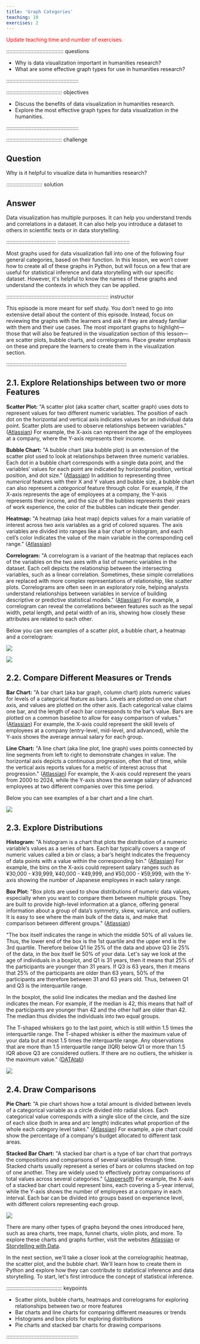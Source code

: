 ```yaml
---
title: 'Graph Categories'
teaching: 10
exercises: 2
---
```


<span style="color: red;">Update teaching time and number of exercises.</span>

:::::::::::::::::::::::::::::::::::::: questions 

- Why is data visualization important in humanities research?
- What are some effective graph types for use in humanities research?

::::::::::::::::::::::::::::::::::::::::::::::::

::::::::::::::::::::::::::::::::::::: objectives

- Discuss the benefits of data visualization in humanities research.
- Explore the most effective graph types for data visualization in the humanities.

::::::::::::::::::::::::::::::::::::::::::::::::

::::::::::::::::::::::::::::::::::::: challenge 

## Question

Why is it helpful to visualize data in humanities research?

:::::::::::::::::::::::: solution 

## Answer
 
Data visualization has multiple purposes. It can help you understand trends and correlations in a dataset. 
It can also help you introduce a dataset to others in scientific texts or in data storytelling.

:::::::::::::::::::::::::::::::::
::::::::::::::::::::::::::::::::::::::::::::::::

Most graphs used for data visualization fall into one of the following four general categories, based on their function. 
In this lesson, we won’t cover how to create all of these graphs in Python, but will focus on a few that are 
useful for statistical inference and data storytelling with our specific dataset. However, 
it's helpful to know the names of these graphs and understand the contexts in which they can be applied.

:::::::::::::::::::::::::::::::::::::::::::::::::::::::::::::::::::: instructor

This episode is more meant for self study. You don't need to go into extensive detail about the content of this episode. Instead, focus on reviewing the graphs 
with the learners and ask if they are already familiar with them and their use cases. The most important graphs to 
highlight—those that will also be featured in the visualization section of this lesson—are scatter plots, 
bubble charts, and correlograms. Place greater emphasis on these and prepare the learners to create them in the 
visualization section. 

::::::::::::::::::::::::::::::::::::::::::::::::::::::::::::::::::::::::::::::::

## 2.1. Explore Relationships between two or more Features

**Scatter Plot:** "A scatter plot (aka scatter chart, scatter graph) uses dots to represent values for two different 
numeric variables. The position of each dot on the horizontal and vertical axis indicates values for an individual 
data point. Scatter plots are used to observe relationships between variables." 
([Atlassian](https://www.atlassian.com/data/charts/what-is-a-scatter-plot)) For example, the X-axis can represent 
the age of the employees at a company, where the Y-axis represents their income.

**Bubble Chart:** "A bubble chart (aka bubble plot) is an extension of the scatter plot used to look at 
relationships between three numeric variables. Each dot in a bubble chart corresponds with a single data point, 
and the variables’ values for each point are indicated by horizontal position, vertical position, and dot size." 
([Atlassian](https://www.atlassian.com/data/charts/bubble-chart-complete-guide)) In addition to representing 
three *numerical* features with their X and Y values and bubble size, a bubble chart can also represent a 
*categorical* feature through color. For example, if the X-axis represents the age of employees at a company, 
the Y-axis represents their income, and the size of the bubbles represents their years of work experience, 
the color of the bubbles can indicate their gender.

**Heatmap:** "A heatmap (aka heat map) depicts values for a main variable of interest across two axis variables 
as a grid of colored squares. The axis variables are divided into ranges like a bar chart or histogram, 
and each cell’s color indicates the value of the main variable in the corresponding cell range." 
([Atlassian](https://www.atlassian.com/data/charts/heatmap-complete-guide))

**Correlogram:** "A correlogram is a variant of the heatmap that replaces each of the variables on the two axes 
with a list of numeric variables in the dataset. Each cell depicts the relationship between the intersecting 
variables, such as a linear correlation. Sometimes, these simple correlations are replaced with more complex 
representations of relationship, like scatter plots. Correlograms are often seen in an exploratory role, 
helping analysts understand relationships between variables in service of building descriptive or predictive 
statistical models." ([Atlassian](https://www.atlassian.com/data/charts/heatmap-complete-guide)) 
For example, a correlogram can reveal the correlations between features such as the sepal width, petal length, 
and petal width of an iris, showing how closely these attributes are related to each other.

Below you can see examples of a scatter plot, a bubble chart, a heatmap and a correlogram:

![](fig/scatter_plot_and_bubble_chart.png)

![](fig/heatmap_and_correlogram.png)

## 2.2. Compare Different Measures or Trends

**Bar Chart:** "A bar chart (aka bar graph, column chart) plots numeric values for levels of a categorical feature 
as bars. Levels are plotted on one chart axis, and values are plotted on the other axis. Each categorical value 
claims one bar, and the length of each bar corresponds to the bar’s value. Bars are plotted on a common baseline 
to allow for easy comparison of values." ([Atlassian](https://www.atlassian.com/data/charts/bar-chart-complete-guide)) 
For example, the X-axis could represent the skill levels of employees at a company 
(entry-level, mid-level, and advanced), while the Y-axis shows the average annual salary for each group.

**Line Chart:** "A line chart (aka line plot, line graph) uses points connected by line segments from left to right 
to demonstrate changes in value. The horizontal axis depicts a continuous progression, often that of time, while 
the vertical axis reports values for a metric of interest across that progression." 
([Atlassian](https://www.atlassian.com/data/charts/line-chart-complete-guide)) 
For example, the X-axis could represent the years from 2000 to 2024, while the Y-axis shows the average salary of 
advanced employees at two different companies over this time period.

Below you can see examples of a bar chart and a line chart. 

![](fig/bar_chart_and_line_chart.png)

## 2.3. Explore Distributions

**Histogram:** "A histogram is a chart that plots the distribution of a numeric variable’s values as a series 
of bars. Each bar typically covers a range of numeric values called a bin or class; a bar’s height indicates 
the frequency of data points with a value within the corresponding bin." 
([Atlassian](https://www.atlassian.com/data/charts/histogram-complete-guide)) For example, the bins on the 
X-axis could represent salary ranges such as ¥30,000 - ¥39,999, ¥40,000 - ¥49,999, and ¥50,000 - ¥59,999, 
with the Y-axis showing the number of Japanese employees in each salary range.

**Box Plot:** "Box plots are used to show distributions of numeric data values, especially when you want to 
compare them between multiple groups. They are built to provide high-level information at a glance, offering 
general information about a group of data’s symmetry, skew, variance, and outliers. It is easy to see where 
the main bulk of the data is, and make that comparison between different groups." 
([Atlassian](https://www.atlassian.com/data/charts/box-plot-complete-guide))

"The box itself indicates the range in which the middle 50% of all values lie. Thus, the lower end of the 
box is the 1st quartile and the upper end is the 3rd quartile. Therefore below Q1 lie 25% of the data and above 
Q3 lie 25% of the data, in the box itself lie 50% of your data. Let's say we look at the age of individuals in a 
boxplot, and Q1 is 31 years, then it means that 25% of the participants are younger than 31 years. If Q3 is 63 
years, then it means that 25% of the participants are older than 63 years, 50% of the participants are therefore 
between 31 and 63 years old. Thus, between Q1 and Q3 is the interquartile range.

In the boxplot, the solid line indicates the median and the dashed line indicates the mean. For example, if 
the median is 42, this means that half of the participants are younger than 42 and the other half are older than 
42. The median thus divides the individuals into two equal groups.

The T-shaped whiskers go to the last point, which is still within 1.5 times the interquartile range. 
The T-shaped whisker is either the maximum value of your data but at most 1.5 times the interquartile range. 
Any observations that are more than 1.5 interquartile range (IQR) below Q1 or more than 1.5 IQR above Q3 are 
considered outliers. If there are no outliers, the whisker is the maximum value." 
([DATAtab](https://datatab.net/tutorial/box-plot))

![](fig/histogram_and_box_plot.png)

## 2.4. Draw Comparisons

**Pie Chart:** "A pie chart shows how a total amount is divided between levels of a categorical variable as a 
circle divided into radial slices. Each categorical value corresponds with a single slice of the circle, and the 
size of each slice (both in area and arc length) indicates what proportion of the whole each category level takes." 
([Atlassian](https://www.atlassian.com/data/charts/pie-chart-complete-guide)) For example, a pie chart could 
show the percentage of a company's budget allocated to different task areas.

**Stacked Bar Chart:** "A stacked bar chart is a type of bar chart that portrays the compositions and comparisons 
of several variables through time. Stacked charts usually represent a series of bars or columns stacked on top of 
one another. They are widely used to effectively portray comparisons of total values across several categories." 
([Jaspersoft](https://www.jaspersoft.com/articles/what-is-a-stacked-chart)) For example, the X-axis of a stacked 
bar chart could represent bins, each covering a 5-year interval, while the Y-axis shows the number of employees at 
a company in each interval. Each bar can be divided into groups based on experience level, with different colors 
representing each group.

![](fig/pie_chart_and_stacked_bar_chart.png)

There are many other types of graphs beyond the ones introduced here, such as area charts, tree maps, funnel charts, 
violin plots, and more. To explore these charts and graphs further, visit the websites 
[Atlassian](https://www.atlassian.com/data/charts/essential-chart-types-for-data-visualization) or 
[Storytelling with Data](https://www.storytellingwithdata.com/chart-guide).

In the next section, we'll take a closer look at the correlographic heatmap, the scatter plot, and the bubble chart. 
We'll learn how to create them in Python and explore how they can contribute to statistical inference and data 
storytelling. To start, let's first introduce the concept of statistical inference.

::::::::::::::::::::::::::::::::::::: keypoints 

- Scatter plots, bubble charts, heatmaps and correlograms for exploring relationships between two or more features
- Bar charts and line charts for comparing different measures or trends
- Histograms and box plots for exploring distributions
- Pie charts and stacked bar charts for drawing comparisons

::::::::::::::::::::::::::::::::::::::::::::::::

